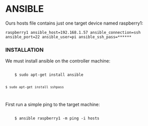 
# ANSIBLE

Ours hosts file contains just one target device named  raspberry1:


    raspberry1 ansible_host=192.168.1.57 ansible_connection=ssh ansible_port=22 ansible_user=pi ansible_ssh_pass=******


### INSTALLATION

We must install ansible on the controller machine:

<code>
    $ sudo apt-get install ansible   

    $ sudo apt-get install sshpass
</code>


First run a simple ping to the target machine:

<code>
    $ ansible raspberry1 -m ping -i hosts
</code>

